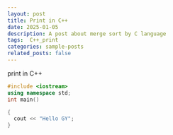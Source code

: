 ```yaml
---
layout: post
title: Print in C++
date: 2025-01-05
description: A post about merge sort by C language
tags:  C++_print
categories: sample-posts
related_posts: false
---
```


print in C++
```c++
#include <iostream>
using namespace std;
int main()

{
  cout << "Hello GY";
}
```
